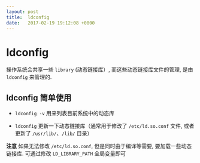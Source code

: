 ```yaml
---
layout: post
title:  ldconfig
date:   2017-02-19 19:12:08 +0800
---
```


# ldconfig


操作系统会共享一些 `library` (动态链接库）, 而这些动态链接库文件的管理, 是由 `ldconfig` 来管理的.


## ldconfig 简单使用

* `ldconfig -v` 用来列表目前系统中的动态库

* `ldconfig` 更新一下动态链接库（通常用于修改了 `/etc/ld.so.conf` 文件, 或者更新了 `/usr/lib/`、`/lib/` 目录）

**注意** 如果无法修改 `/etc/ld.so.conf`, 但是同时由于编译等需要, 要加载一些动态链接库.
可通过修改 `LD_LIBRARY_PATH` 全局变量即可
